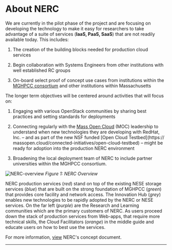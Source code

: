 # About NERC

We are currently in the pilot phase of the project and are focusing on
developing the technology to make it easy for researchers to take advantage of
a suite of services (**IaaS, PaaS, SaaS**) that are not readily available
today. This includes:

1. The creation of the building blocks needed for production cloud services

2. Begin collaboration with Systems Engineers from other institutions with well
   established RC groups

3. On-board select proof of concept use cases from institutions within the
   [MGHPCC consortium](https://www.mghpcc.org/resources/) and other institutions
   within Massachusetts

The longer term objectives will be centered around activities that will focus on:

1. Engaging with various OpenStack communities by sharing best practices and
   setting standards for deployments

2. Connecting regularly with the [Mass Open Cloud](https://massopen.cloud/)
   (MOC) leadership to understand when new technologies they are developing with
   RedHat, Inc. – and as part of the new NSF funded [Open Cloud Testbed](https://
   massopen.cloud/connected-initiatives/open-cloud-testbed) – might be ready for
   adoption into the production NERC environment

3. Broadening the local deployment team of NERC to include partner universities
   within the MGHPCC consortium.

![NERC-overview](images/NERC-Diagram-MOC.png)
_Figure 1: NERC Overview_

NERC production services (_red_) stand on top of the existing NESE storage
services (_blue_) that are built on the strong foundation of MGHPCC (_green_) that
provides core facility and network access. The Innovation Hub (_grey_) enables
new technologies to be rapidly adopted by the NERC or NESE services. On the
far left (_purple_) are the Research and Learning communities which are the
primary customers of NERC. As users proceed down the stack of production
services from Web-apps, that require more technical skills, the Cloud
Facilitators (_orange_) in the middle guide and educate users on how to best
use the services.

For more information,
[view](https://docs.google.com/document/d/1-bwdvVCx_pufAidylJGUH0E3jAjfg2TQibDPTO4yDt0/edit?usp=sharing)
NERC's concept document.

---
